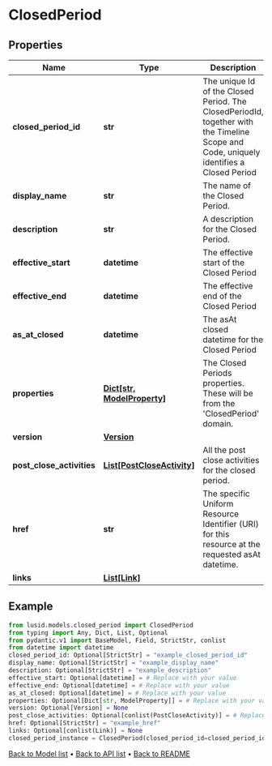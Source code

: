 # ClosedPeriod

## Properties
Name | Type | Description | Notes
------------ | ------------- | ------------- | -------------
**closed_period_id** | **str** | The unique Id of the Closed Period. The ClosedPeriodId, together with the Timeline Scope and Code, uniquely identifies a Closed Period | [optional] 
**display_name** | **str** | The name of the Closed Period. | [optional] 
**description** | **str** | A description for the Closed Period. | [optional] 
**effective_start** | **datetime** | The effective start of the Closed Period | [optional] 
**effective_end** | **datetime** | The effective end of the Closed Period | [optional] 
**as_at_closed** | **datetime** | The asAt closed datetime for the Closed Period | [optional] 
**properties** | [**Dict[str, ModelProperty]**](ModelProperty.md) | The Closed Periods properties. These will be from the &#39;ClosedPeriod&#39; domain. | [optional] 
**version** | [**Version**](Version.md) |  | [optional] 
**post_close_activities** | [**List[PostCloseActivity]**](PostCloseActivity.md) | All the post close activities for the closed period. | [optional] 
**href** | **str** | The specific Uniform Resource Identifier (URI) for this resource at the requested asAt datetime. | [optional] 
**links** | [**List[Link]**](Link.md) |  | [optional] 
## Example

```python
from lusid.models.closed_period import ClosedPeriod
from typing import Any, Dict, List, Optional
from pydantic.v1 import BaseModel, Field, StrictStr, conlist
from datetime import datetime
closed_period_id: Optional[StrictStr] = "example_closed_period_id"
display_name: Optional[StrictStr] = "example_display_name"
description: Optional[StrictStr] = "example_description"
effective_start: Optional[datetime] = # Replace with your value
effective_end: Optional[datetime] = # Replace with your value
as_at_closed: Optional[datetime] = # Replace with your value
properties: Optional[Dict[str, ModelProperty]] = # Replace with your value
version: Optional[Version] = None
post_close_activities: Optional[conlist(PostCloseActivity)] = # Replace with your value
href: Optional[StrictStr] = "example_href"
links: Optional[conlist(Link)] = None
closed_period_instance = ClosedPeriod(closed_period_id=closed_period_id, display_name=display_name, description=description, effective_start=effective_start, effective_end=effective_end, as_at_closed=as_at_closed, properties=properties, version=version, post_close_activities=post_close_activities, href=href, links=links)

```

[Back to Model list](../README.md#documentation-for-models) &#8226; [Back to API list](../README.md#documentation-for-api-endpoints) &#8226; [Back to README](../README.md)

